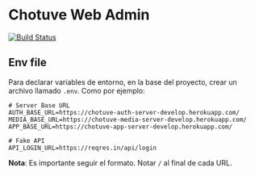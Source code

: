 # Chotuve Web Admin
[![Build Status](https://travis-ci.org/ChutuveG3/ChotuveWebAdmin.svg?branch=master)](https://travis-ci.org/ChutuveG3/ChotuveWebAdmin)

## Env file
Para declarar variables de entorno, en la base del proyecto,
crear un archivo llamado `.env`. Como por ejemplo:  
```$xslt
# Server Base URL
AUTH_BASE_URL=https://chotuve-auth-server-develop.herokuapp.com/
MEDIA_BASE_URL=https://chotuve-media-server-develop.herokuapp.com/
APP_BASE_URL=https://chotuve-app-server-develop.herokuapp.com/

# Fake API
API_LOGIN_URL=https://reqres.in/api/login
```
**Nota**: Es importante seguir el formato. Notar `/` al final de cada URL.

